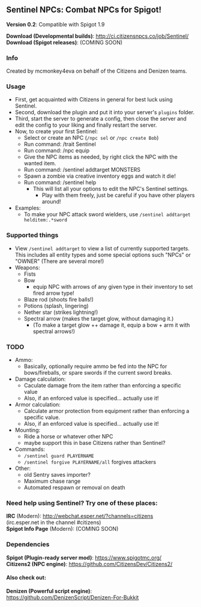 Sentinel NPCs: Combat NPCs for Spigot!
--------------------------------------

**Version 0.2**: Compatible with Spigot 1.9

**Download (Developmental builds)**: http://ci.citizensnpcs.co/job/Sentinel/  
**Download (Spigot releases)**: (COMING SOON)  

### Info

Created by mcmonkey4eva on behalf of the Citizens and Denizen teams.

### Usage

- First, get acquainted with Citizens in general for best luck using Sentinel.
- Second, download the plugin and put it into your server's `plugins` folder.
- Third, start the server to generate a config, then close the server and edit the config to your liking and finally restart the server.
- Now, to create your first Sentinel:
	- Select or create an NPC (`/npc sel` or `/npc create Bob`)
	- Run command: /trait Sentinel
	- Run command: /npc equip
	- Give the NPC items as needed, by right click the NPC with the wanted item.
	- Run command: /sentinel addtarget MONSTERS
	- Spawn a zombie via creative inventory eggs and watch it die!
	- Run command: /sentinel help
		- This will list all your options to edit the NPC's Sentinel settings.
			- Play with them freely, just be careful if you have other players around!
- Examples:
	- To make your NPC attack sword wielders, use `/sentinel addtarget helditem:.*sword`

### Supported things

- View `/sentinel addtarget` to view a list of currently supported targets. This includes all entity types and some special options such "NPCs" or "OWNER" (There are several more!)
- Weapons:
	- Fists
	- Bow
		- equip NPC with arrows of any given type in their inventory to set fired arrow type!
	- Blaze rod (shoots fire balls!)
	- Potions (splash, lingering)
	- Nether star (strikes lightning!)
	- Spectral arrow (makes the target glow, without damaging it.)
		- (To make a target glow ++ damage it, equip a bow + arm it with spectral arrows!)

### TODO

- Ammo:
	- Basically, optionally require ammo be fed into the NPC for bows/fireballs, or spare swords if the current sword breaks.
- Damage calculation:
	- Caculate damage from the item rather than enforcing a specific value
	- Also, if an enforced value is specified... actually use it!
- Armor calculation:
	- Calculate armor protection from equipment rather than enforcing a specific value.
	- Also, if an enforced value is specified... actually use it!
- Mounting:
	- Ride a horse or whatever other NPC
	- maybe support this in base Citizens rather than Sentinel?
- Commands:
	- `/sentinel guard PLAYERNAME`
	- `/sentinel forgive PLAYERNAME/all` forgives attackers
- Other:
	- old Sentry saves importer?
	- Maximum chase range
	- Automated respawn or removal on death

### Need help using Sentinel? Try one of these places:

**IRC** (Modern): http://webchat.esper.net/?channels=citizens  
(irc.esper.net in the channel #citizens)  
**Spigot Info Page** (Modern): (COMING SOON)  

### Dependencies

**Spigot (Plugin-ready server mod)**: https://www.spigotmc.org/  
**Citizens2 (NPC engine)**: https://github.com/CitizensDev/Citizens2/  

#### Also check out:

**Denizen (Powerful script engine)**: https://github.com/DenizenScript/Denizen-For-Bukkit  
